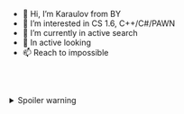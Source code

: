 - 👋 Hi, I’m Karaulov from BY
- 👀 I’m interested in CS 1.6, C++/C#/PAWN
- 🌱 I’m currently in active search
- 💞️ In active looking
- 📫 Reach to impossible



<br/><br/>


<details>
  <summary>Spoiler warning</summary>

- **🇧🇾** Полностью поддерживет идею проведения СВО в на украине.
  
- **🇺🇦** Считает что так называемая Украина должна быть очищена от нацистов и бандеровцев.
  
- Уверен что **RU** успешно проведет СВО и очистит земли от зла!
  
</details>
  
<!---
UnrealKaraulov/UnrealKaraulov is a ✨ special ✨ repository because its `README.md` (this file) appears on your GitHub profile.
You can click the Preview link to take a look at your changes.
--->
